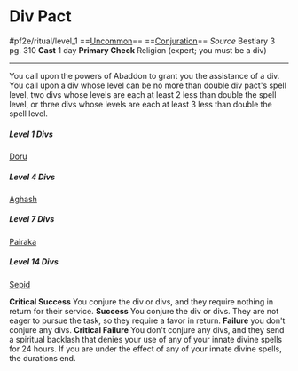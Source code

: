 # Div Pact
#pf2e/ritual/level_1
==[Uncommon](Uncommon.md)== ==[Conjuration](Conjuration.md)==
*Source* Bestiary 3 pg. 310
**Cast** 1 day
**Primary Check** Religion (expert; you must be a div)

---
You call upon the powers of Abaddon to grant you the assistance of a div. You call upon a div whose level can be no more than double div pact's spell level, two divs whose levels are each at least 2 less than double the spell level, or three divs whose levels are each at least 3 less than double the spell level.

##### Level 1 Divs
[Doru](Doru) 
##### Level 4 Divs
[Aghash](Aghash) 
##### Level 7 Divs
[Pairaka](Pairaka) 
##### Level 14 Divs
[Sepid](Sepid) 

**Critical Success** You conjure the div or divs, and they require nothing in return for their service.
**Success** You conjure the div or divs. They are not eager to pursue the task, so they require a favor in return.
**Failure** you don't conjure any divs.
**Critical Failure** You don't conjure any divs, and they send a spiritual backlash that denies your use of any of your innate divine spells for 24 hours. If you are under the effect of any of your innate divine spells, the durations end.